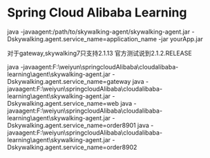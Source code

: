 # Spring Cloud Alibaba Learning

java -javaagent:/path/to/skywalking-agent/skywalking-agent.jar -Dskywalking.agent.service_name=application_name -jar yourApp.jar


对于gateway,skywalking7只支持2.1.13
官方测试说到2.1.2.RELEASE

java -javaagent:F:\weiyun\springcloudAlibaba\cloudalibaba-learning\agent\skywalking-agent.jar -Dskywalking.agent.service_name=gateway
java -javaagent:F:\weiyun\springcloudAlibaba\cloudalibaba-learning\agent\skywalking-agent.jar -Dskywalking.agent.service_name=web
java -javaagent:F:\weiyun\springcloudAlibaba\cloudalibaba-learning\agent\skywalking-agent.jar -Dskywalking.agent.service_name=order8901
java -javaagent:F:\weiyun\springcloudAlibaba\cloudalibaba-learning\agent\skywalking-agent.jar -Dskywalking.agent.service_name=order8902